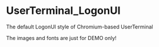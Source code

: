# UserTerminal_LogonUI
The default LogonUI style of Chromium-based UserTerminal

The images and fonts are just for DEMO only!
